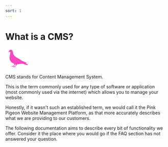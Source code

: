 ```yaml
---
sort: 1
---
```


# What is a CMS?

![Image of the Pink Pigeon logo](https://raw.githubusercontent.com/pinkpigeondocs/Pink-Pigeon-Documentation/master/docs/common_elements_images/pp_logo.png)

CMS stands for Content Management System.

This is the term commonly used for any type of software or application (most commonly used via the internet) which allows you to manage your website.

Honestly, if it wasn't such an established term, we would call it the Pink Pigeon Website Management Platform, as that more accurately describes what we are providing to our customers.

The following documentation aims to describe every bit of functionality we offer. Consider it the place where you would go if the FAQ section has not answered your question.
